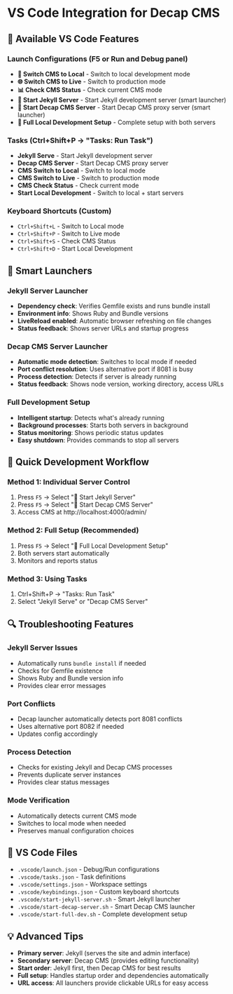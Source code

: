 # VS Code Integration for Decap CMS

## 🚀 Available VS Code Features

### Launch Configurations (F5 or Run and Debug panel)
- **🔄 Switch CMS to Local** - Switch to local development mode
- **🌐 Switch CMS to Live** - Switch to production mode  
- **📊 Check CMS Status** - Check current CMS mode
- **🚀 Start Jekyll Server** - Start Jekyll development server (smart launcher)
- **🔧 Start Decap CMS Server** - Start Decap CMS proxy server (smart launcher)
- **🔧 Full Local Development Setup** - Complete setup with both servers

### Tasks (Ctrl+Shift+P → "Tasks: Run Task")
- **Jekyll Serve** - Start Jekyll development server
- **Decap CMS Server** - Start Decap CMS proxy server  
- **CMS Switch to Local** - Switch to local mode
- **CMS Switch to Live** - Switch to production mode
- **CMS Check Status** - Check current mode
- **Start Local Development** - Switch to local + start servers

### Keyboard Shortcuts (Custom)
- `Ctrl+Shift+L` - Switch to Local mode
- `Ctrl+Shift+P` - Switch to Live mode  
- `Ctrl+Shift+S` - Check CMS Status
- `Ctrl+Shift+D` - Start Local Development

## 🔧 Smart Launchers

### Jekyll Server Launcher
- **Dependency check**: Verifies Gemfile exists and runs bundle install
- **Environment info**: Shows Ruby and Bundle versions
- **LiveReload enabled**: Automatic browser refreshing on file changes
- **Status feedback**: Shows server URLs and startup progress

### Decap CMS Server Launcher
- **Automatic mode detection**: Switches to local mode if needed
- **Port conflict resolution**: Uses alternative port if 8081 is busy
- **Process detection**: Detects if server is already running
- **Status feedback**: Shows node version, working directory, access URLs

### Full Development Setup
- **Intelligent startup**: Detects what's already running
- **Background processes**: Starts both servers in background
- **Status monitoring**: Shows periodic status updates
- **Easy shutdown**: Provides commands to stop all servers

## 🚀 Quick Development Workflow

### Method 1: Individual Server Control
1. Press `F5` → Select "🚀 Start Jekyll Server"
2. Press `F5` → Select "🔧 Start Decap CMS Server"  
3. Access CMS at http://localhost:4000/admin/

### Method 2: Full Setup (Recommended)
1. Press `F5` → Select "🔧 Full Local Development Setup"
2. Both servers start automatically
3. Monitors and reports status

### Method 3: Using Tasks
1. Ctrl+Shift+P → "Tasks: Run Task"
2. Select "Jekyll Serve" or "Decap CMS Server"

## 🔍 Troubleshooting Features

### Jekyll Server Issues
- Automatically runs `bundle install` if needed
- Checks for Gemfile existence
- Shows Ruby and Bundle version info
- Provides clear error messages

### Port Conflicts
- Decap launcher automatically detects port 8081 conflicts
- Uses alternative port 8082 if needed
- Updates config accordingly

### Process Detection
- Checks for existing Jekyll and Decap CMS processes
- Prevents duplicate server instances
- Provides clear status messages

### Mode Verification
- Automatically detects current CMS mode
- Switches to local mode when needed
- Preserves manual configuration choices

## 📁 VS Code Files
- `.vscode/launch.json` - Debug/Run configurations
- `.vscode/tasks.json` - Task definitions
- `.vscode/settings.json` - Workspace settings
- `.vscode/keybindings.json` - Custom keyboard shortcuts
- `.vscode/start-jekyll-server.sh` - Smart Jekyll launcher
- `.vscode/start-decap-server.sh` - Smart Decap CMS launcher
- `.vscode/start-full-dev.sh` - Complete development setup

## 💡 Advanced Tips
- **Primary server**: Jekyll (serves the site and admin interface)
- **Secondary server**: Decap CMS (provides editing functionality)
- **Start order**: Jekyll first, then Decap CMS for best results
- **Full setup**: Handles startup order and dependencies automatically
- **URL access**: All launchers provide clickable URLs for easy access
